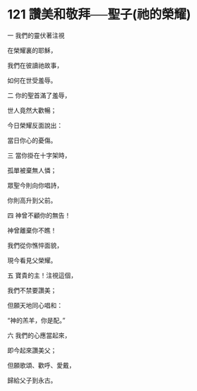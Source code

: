 # 121 讚美和敬拜──聖子(祂的榮耀)

一 我們的靈伏著注視

在榮耀裏的耶穌，

我們在彼讀祂故事，

如何在世受羞辱。

二 你的聖首滿了羞辱，

世人竟然大歡暢；

今日榮耀反面說出：

當日你心的憂傷。

三 當你掛在十字架時，

孤單被棄無人憐；

眾聖今則向你唱詩，

你則高升到父前。

四 神曾不顧你的無告！

神曾離棄你不瞧！

我們從你憔悴面貌，

現今看見父榮耀。

五 寶貴的主！注視這個，

我們不禁要讚美；

但願天地同心唱和：

“神的羔羊，你是配。”

六 我們的心應當起來，

即今起來讚美父；

但願歌頌、歡呼、愛戴，

歸給父子到永古。

